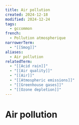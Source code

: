```yaml
---
title: Air pollution
created: 2024-12-18
modified: 2024-12-24
tags:
  - gccommon
french:
  - Pollution atmospherique
narrowerTerm:
  - "[[Smog]]"
aliases:
  - Air pollution
relatedTerm:
  - "[[Acid rain]]"
  - "[[Air quality]]"
  - "[[Air]]"
  - "[[Atmospheric emissions]]"
  - "[[Greenhouse gases]]"
  - "[[Ozone depletion]]"
---
```

# Air pollution
